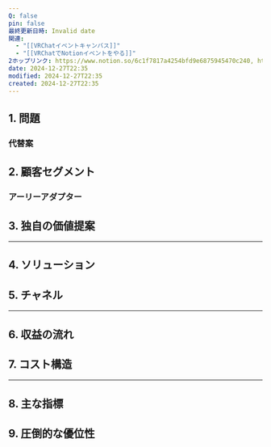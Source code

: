 ```yaml
---
Q: false
pin: false
最終更新日時: Invalid date
関連:
  - "[[VRChatイベントキャンバス]]"
  - "[[VRChatでNotionイベントをやる]]"
2ホップリンク: https://www.notion.so/6c1f7817a4254bfd9e6875945470c240, https://www.notion.so/a76a4e47b04d491fb57632bbd44144b8
date: 2024-12-27T22:35
modified: 2024-12-27T22:35
created: 2024-12-27T22:35
---
```

  

## 1. 問題

  

### 代替案

  

## 2. 顧客セグメント

  

### アーリーアダプター

  

## 3. 独自の価値提案

  

  

---

## 4. ソリューション

  

## 5. チャネル

  

---

  

## 6. 収益の流れ

  

## 7. コスト構造

  

---

  

## 8. 主な指標

  

## 9. 圧倒的な優位性